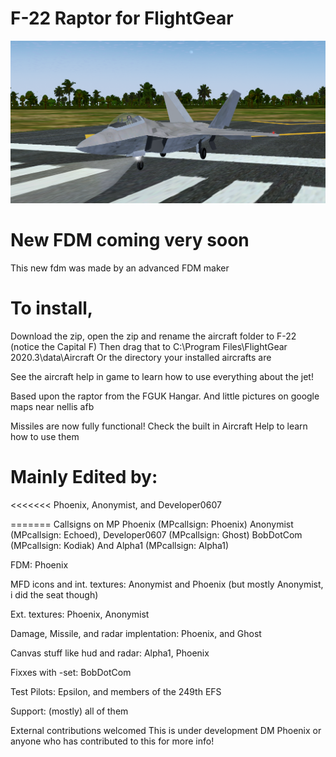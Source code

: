 # F-22 Raptor for FlightGear

![image](/pic.png)

# New FDM coming very soon
This new fdm was made by an advanced FDM maker

# To install, 
Download the zip, open the zip and rename the aircraft folder to F-22 (notice the Capital F)
Then drag that to C:\Program Files\FlightGear 2020.3\data\Aircraft Or the directory your installed aircrafts are

See the aircraft help in game to learn how to use everything about the jet!

Based upon the raptor from the FGUK Hangar. And little pictures on google maps near nellis afb

Missiles are now fully functional!
Check the built in Aircraft Help to learn how to use them

# Mainly Edited by:
<<<<<<<
 Phoenix, Anonymist, and Developer0607

======= Callsigns on MP
Phoenix (MPcallsign: Phoenix) 
Anonymist (MPcallsign: Echoed), Developer0607 (MPcallsign: Ghost) BobDotCom (MPcallsign: Kodiak) And Alpha1 (MPcallsign: Alpha1)

 FDM: Phoenix

 MFD icons and int. textures:  Anonymist and Phoenix (but mostly Anonymist, i did the seat though)

 Ext. textures: Phoenix, Anonymist

 Damage, Missile, and radar implentation: Phoenix, and Ghost

 Canvas stuff like hud and radar: Alpha1, Phoenix

 Fixxes with -set: BobDotCom

Test Pilots: Epsilon, and members of the 249th EFS

 Support: (mostly) all of them                  

External contributions welcomed
This is under development
DM Phoenix or anyone who has contributed to this for more info!
